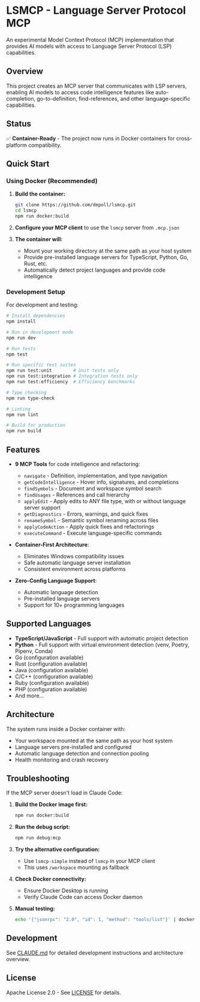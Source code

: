 # LSMCP - Language Server Protocol MCP

An experimental Model Context Protocol (MCP) implementation that provides AI models with access to Language Server Protocol (LSP) capabilities.

## Overview

This project creates an MCP server that communicates with LSP servers, enabling AI models to access code intelligence features like auto-completion, go-to-definition, find-references, and other language-specific capabilities.

## Status

✅ **Container-Ready** - The project now runs in Docker containers for cross-platform compatibility.

## Quick Start

### Using Docker (Recommended)

1. **Build the container:**
   ```bash
   git clone https://github.com/depoll/lsmcp.git
   cd lsmcp
   npm run docker:build
   ```

2. **Configure your MCP client** to use the `lsmcp` server from `.mcp.json`

3. **The container will:**
   - Mount your working directory at the same path as your host system
   - Provide pre-installed language servers for TypeScript, Python, Go, Rust, etc.
   - Automatically detect project languages and provide code intelligence

### Development Setup

For development and testing:

```bash
# Install dependencies
npm install

# Run in development mode
npm run dev

# Run tests
npm test

# Run specific test suites
npm run test:unit        # Unit tests only
npm run test:integration # Integration tests only
npm run test:efficiency  # Efficiency benchmarks

# Type checking
npm run type-check

# Linting
npm run lint

# Build for production
npm run build
```

## Features

- **9 MCP Tools** for code intelligence and refactoring:
  - `navigate` - Definition, implementation, and type navigation
  - `getCodeIntelligence` - Hover info, signatures, and completions
  - `findSymbols` - Document and workspace symbol search
  - `findUsages` - References and call hierarchy
  - `applyEdit` - Apply edits to ANY file type, with or without language server support
  - `getDiagnostics` - Errors, warnings, and quick fixes
  - `renameSymbol` - Semantic symbol renaming across files
  - `applyCodeAction` - Apply quick fixes and refactorings
  - `executeCommand` - Execute language-specific commands

- **Container-First Architecture**:
  - Eliminates Windows compatibility issues
  - Safe automatic language server installation
  - Consistent environment across platforms

- **Zero-Config Language Support**:
  - Automatic language detection
  - Pre-installed language servers
  - Support for 10+ programming languages

## Supported Languages

- **TypeScript/JavaScript** - Full support with automatic project detection
- **Python** - Full support with virtual environment detection (venv, Poetry, Pipenv, Conda)
- Go (configuration available)
- Rust (configuration available)
- Java (configuration available)
- C/C++ (configuration available)
- Ruby (configuration available)
- PHP (configuration available)
- And more...

## Architecture

The system runs inside a Docker container with:
- Your workspace mounted at the same path as your host system
- Language servers pre-installed and configured
- Automatic language detection and connection pooling
- Health monitoring and crash recovery

## Troubleshooting

If the MCP server doesn't load in Claude Code:

1. **Build the Docker image first:**
   ```bash
   npm run docker:build
   ```

2. **Run the debug script:**
   ```bash
   npm run debug:mcp
   ```

3. **Try the alternative configuration:**
   - Use `lsmcp-simple` instead of `lsmcp` in your MCP client
   - This uses `/workspace` mounting as fallback

4. **Check Docker connectivity:**
   - Ensure Docker Desktop is running
   - Verify Claude Code can access Docker daemon

5. **Manual testing:**
   ```bash
   echo '{"jsonrpc": "2.0", "id": 1, "method": "tools/list"}' | docker run --rm -i -v "$(pwd):$(pwd)" -w "$(pwd)" lsmcp:latest
   ```

## Development

See [CLAUDE.md](./CLAUDE.md) for detailed development instructions and architecture overview.

## License

Apache License 2.0 - See [LICENSE](LICENSE) for details.